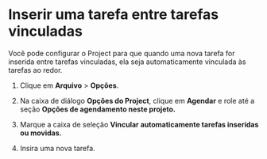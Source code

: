 # Inserir uma tarefa entre tarefas vinculadas
Você pode configurar o Project para que quando uma nova tarefa for inserida entre tarefas vinculadas, ela seja automaticamente vinculada às tarefas ao redor.

1. Clique em **Arquivo** > **Opções**.

2. Na caixa de diálogo **Opções do Project**, clique em **Agendar** e role até a seção **Opções de agendamento neste projeto.**

3. Marque a caixa de seleção **Vincular automaticamente tarefas inseridas ou movidas.**

4. Insira uma nova tarefa.
